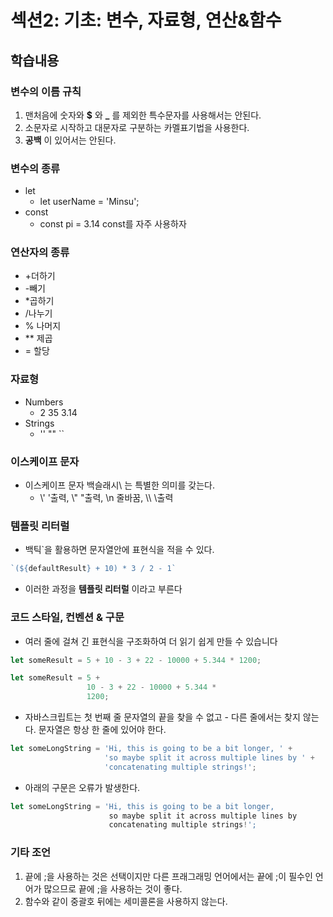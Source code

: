 # 섹션2: 기초: 변수, 자료형, 연산&함수
## 학습내용
### 변수의 이름 규칙
1. 맨처음에 숫자와 **$** 와 **_** 를 제외한 특수문자를 사용해서는 안된다.
2. 소문자로 시작하고 대문자로 구분하는 카멜표기법을 사용한다.
3. **공백** 이 있어서는 안된다.

### 변수의 종류
* let
  - let userName = 'Minsu';
* const
  - const pi = 3.14
const를 자주 사용하자

### 연산자의 종류
* +더하기
* -빼기
* *곱하기
* /나누기
* % 나머지
* ** 제곱
* = 할당

### 자료형
* Numbers
  - 2 35 3.14
* Strings
  - '' "" ``

### 이스케이프 문자
* 이스케이프 문자 백슬래시\ 는 특별한 의미를 갖는다.
  - \\' '출력, \\" "출력, \\n 줄바꿈, \\\\ \출력

### 템플릿 리터럴
* 백틱`을 활용하면 문자열안에 표현식을 적을 수 있다.  
```javascript
`(${defaultResult} + 10) * 3 / 2 - 1`
```

* 이러한 과정을 **템플릿 리터럴** 이라고 부른다

### 코드 스타일, 컨벤션 & 구문
* 여러 줄에 걸쳐 긴 표현식을 구조화하여 더 읽기 쉽게 만들 수 있습니다
```javascript
let someResult = 5 + 10 - 3 + 22 - 10000 + 5.344 * 1200;
```
```javascript
let someResult = 5 +
                 10 - 3 + 22 - 10000 + 5.344 *
                 1200;
```
  
* 자바스크립트는 첫 번째 줄 문자열의 끝을 찾을 수 없고 - 다른 줄에서는 찾지 않는다. 문자열은 항상 한 줄에 있어야 한다.

```javascript
let someLongString = 'Hi, this is going to be a bit longer, ' +
                     'so maybe split it across multiple lines by ' +
                     'concatenating multiple strings!';
```

* 아래의 구문은 오류가 발생한다.
```javascript
let someLongString = 'Hi, this is going to be a bit longer, 
                      so maybe split it across multiple lines by 
                      concatenating multiple strings!';
```


### 기타 조언
1. 끝에 ;을 사용하는 것은 선택이지만 다른 프래그래밍 언어에서는 끝에 ;이 필수인 언어가 많으므로 끝에 ;을 사용하는 것이 좋다.
2. 함수와 같이 중괄호 뒤에는 세미콜론을 사용하지 않는다.
